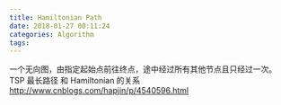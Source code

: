 ```yaml
---
title: Hamiltonian Path
date: 2018-01-27 00:11:24
categories: Algorithm
tags:
---
```


一个无向图，由指定起始点前往终点，途中经过所有其他节点且只经过一次。
TSP 最长路径 和 Hamiltonian 的关系
http://www.cnblogs.com/hapjin/p/4540596.html


